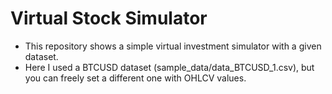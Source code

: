 # Virtual Stock Simulator
- This repository shows a simple virtual investment simulator with a given dataset.
- Here I used a BTCUSD dataset (sample_data/data_BTCUSD_1.csv), but you can freely set a different one with OHLCV values.
